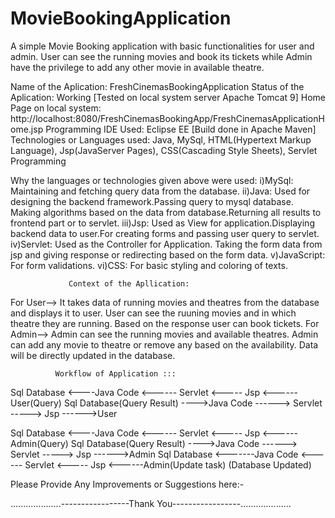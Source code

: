 # MovieBookingApplication
A simple Movie Booking application with basic functionalities for user and admin. User can see the running movies and book its tickets while Admin have the privilege to add any other movie in available theatre.

Name of the Aplication:         FreshCinemasBookingApplication
Status of the Aplication:       Working [Tested on local system server Apache Tomcat 9]
Home Page on local system:      http://localhost:8080/FreshCinemasBookingApp/FreshCinemasApplicationHome.jsp
Programming IDE Used:           Eclipse EE  [Build done in Apache Maven]
Technologies or Languages used: Java, MySql, HTML(Hypertext Markup Language), Jsp(JavaServer Pages), CSS(Cascading Style Sheets), Servlet Programming

Why the languages or technologies given above were used:
i)MySql: Maintaining and fetching query data from the database.
ii)Java: Used for designing the backend framework.Passing query to mysql database. Making algorithms based on the data from database.Returning all results to frontend part or to servlet.
iii)Jsp: Used as View for application.Displaying backend data to user.For creating forms and passing user query to servlet.
iv)Servlet: Used as the Controller for Application. Taking the form data from jsp and giving response or redirecting based on the form data.
v)JavaScript: For form validations.
vi)CSS: For basic styling and coloring of texts.

                 
                 Context of the Apllication:
For User--> It takes data of running movies and theatres from the database and displays it to user. User can see the ruuning movies and in which theatre they are running. Based on the response user can book tickets.
For Admin--> Admin can see the running movies and available theatres. Admin can add any movie to theatre or remove any based on the availability. Data will be directly updated in the database.

              
              Workflow of Application :::

Sql Database <----Java Code <------ Servlet <----- Jsp <------User(Query)
Sql Database(Query Result) ---->Java Code ------> Servlet -----> Jsp ------>User

Sql Database <----Java Code <------ Servlet <----- Jsp <------Admin(Query)
Sql Database(Query Result) ---->Java Code ------> Servlet -----> Jsp ------>Admin
Sql Database <-------Java Code <------ Servlet <----- Jsp <------Admin(Update task)
(Database Updated)

 
 
 Please Provide Any Improvements or Suggestions here:-
 
 
 
 
 ....................-----------------Thank You-----------------....................
